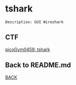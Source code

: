 # tshark
```
Description: GUI Wireshark
```

## CTF
[picoGym0459: tshark](../picoCTF/picoGym0459.md)

## Back to README.md
[BACK](../README.md)